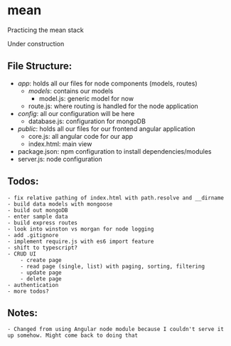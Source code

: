 # mean
Practicing the mean stack

Under construction

## File Structure:
- _app_: holds all our files for node components (models, routes)
    - _models_: contains our models
        - model.js: generic model for now
    - route.js: where routing is handled for the node application
- _config_: all our configuration will be here
    - database.js: configuration for mongoDB
- _public_: holds all our files for our frontend angular application
    - core.js: all angular code for our app
    - index.html: main view
- package.json: npm configuration to install dependencies/modules
- server.js: node configuration

## Todos:
    - fix relative pathing of index.html with path.resolve and __dirname
    - build data models with mongoose
    - build out mongoDB
    - enter sample data
    - build express routes
    - look into winston vs morgan for node logging
    - add .gitignore
    - implement require.js with es6 import feature
    - shift to typescript?
    - CRUD UI
        - create page
        - read page (single, list) with paging, sorting, filtering
        - update page
        - delete page
    - authentication
    - more todos?

## Notes:
    - Changed from using Angular node module because I couldn't serve it up somehow. Might come back to doing that
